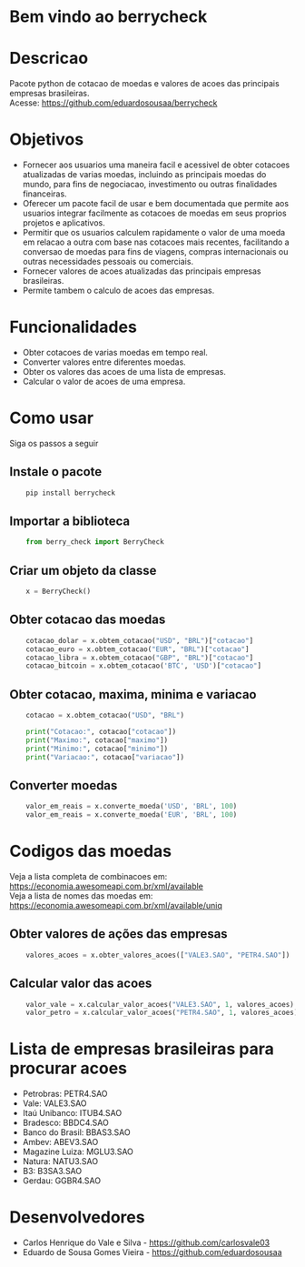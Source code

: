 # Bem vindo ao berrycheck

# Descricao
Pacote python de cotacao de moedas e valores de acoes das principais empresas brasileiras. <br>
Acesse: https://github.com/eduardosousaa/berrycheck

# Objetivos
* Fornecer aos usuarios uma maneira facil e acessivel de obter cotacoes atualizadas de varias moedas, incluindo as principais moedas do mundo, para fins de negociacao, investimento ou outras finalidades financeiras. <br>
* Oferecer um pacote facil de usar e bem documentada que permite aos usuarios integrar facilmente as cotacoes de moedas em seus proprios projetos e aplicativos. <br>
* Permitir que os usuarios calculem rapidamente o valor de uma moeda em relacao a outra com base nas cotacoes mais recentes, facilitando a conversao de moedas para fins de viagens, compras internacionais ou outras necessidades pessoais ou comerciais. <br>
* Fornecer valores de acoes atualizadas das principais empresas brasileiras. <br>
* Permite tambem o calculo de acoes das empresas. <br>

# Funcionalidades
* Obter cotacoes de varias moedas em tempo real. <br>
* Converter valores entre diferentes moedas. <br>
* Obter os valores das acoes de uma lista de empresas. <br>
* Calcular o valor de acoes de uma empresa. <br>

# Como usar
Siga os passos a seguir

## Instale o pacote <br>
```python
    pip install berrycheck
```

## Importar a biblioteca <br>
```python
    from berry_check import BerryCheck
```

## Criar um objeto da classe <br>
```python
    x = BerryCheck()  
```

## Obter cotacao das moedas <br>
```python
    cotacao_dolar = x.obtem_cotacao("USD", "BRL")["cotacao"]
    cotacao_euro = x.obtem_cotacao("EUR", "BRL")["cotacao"]
    cotacao_libra = x.obtem_cotacao("GBP", "BRL")["cotacao"]
    cotacao_bitcoin = x.obtem_cotacao('BTC', 'USD')["cotacao"]
```

## Obter cotacao, maxima, minima e variacao <br>
```python
    cotacao = x.obtem_cotacao("USD", "BRL")

    print("Cotacao:", cotacao["cotacao"])
    print("Maximo:", cotacao["maximo"])
    print("Minimo:", cotacao["minimo"])
    print("Variacao:", cotacao["variacao"])
```

## Converter moedas <br>
```python
    valor_em_reais = x.converte_moeda('USD', 'BRL', 100)
    valor_em_reais = x.converte_moeda('EUR', 'BRL', 100)
```

# Codigos das moedas <br>
Veja a lista completa de combinacoes em: https://economia.awesomeapi.com.br/xml/available <br>
Veja a lista de nomes das moedas em: https://economia.awesomeapi.com.br/xml/available/uniq <br>

## Obter valores de ações das empresas <br>
```python
    valores_acoes = x.obter_valores_acoes(["VALE3.SAO", "PETR4.SAO"])
```

## Calcular valor das acoes <br>
```python
    valor_vale = x.calcular_valor_acoes("VALE3.SAO", 1, valores_acoes)
    valor_petro = x.calcular_valor_acoes("PETR4.SAO", 1, valores_acoes)
```

# Lista de empresas brasileiras para procurar acoes 
* Petrobras: PETR4.SAO <br>
* Vale: VALE3.SAO <br>
* Itaú Unibanco: ITUB4.SAO <br>
* Bradesco: BBDC4.SAO <br>
* Banco do Brasil: BBAS3.SAO <br>
* Ambev: ABEV3.SAO <br>
* Magazine Luiza: MGLU3.SAO <br>
* Natura: NATU3.SAO <br>
* B3: B3SA3.SAO <br>
* Gerdau: GGBR4.SAO <br>

# Desenvolvedores 
* Carlos Henrique do Vale e Silva - https://github.com/carlosvale03 <br>
* Eduardo de Sousa Gomes Vieira - https://github.com/eduardosousaa <br>



